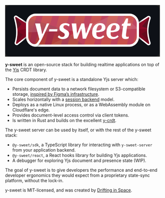 <img src="logo.svg" />

**y-sweet** is an open-source stack for building realtime applications on top of the [Yjs](https://github.com/yjs/yjs) CRDT library.

The core component of y-sweet is a standalone Yjs server which:

- Persists document data to a network filesystem or S3-compatible storage, [inspired by Figma’s infrastructure](https://digest.browsertech.com/archive/browsertech-digest-figma-is-a-file-editor/).
- Scales horizontally with a [session backend](https://driftingin.space/posts/session-lived-application-backends) model.
- Deploys as a native Linux process, or as a WebAssembly module on Cloudflare's edge.
- Provides document-level access control via client tokens.
- Is written in Rust and builds on the excellent [y-crdt](https://github.com/y-crdt/y-crdt/).

The y-sweet server can be used by itself, or with the rest of the y-sweet stack:

- `@y-sweet/sdk`, a TypeScript library for interacting with `y-sweet-server` from your application backend.
- `@y-sweet/react`, a React hooks library for building Yjs applications.
- A debugger for exploring Yjs document and presence state (WIP).

The goal of y-sweet is to give developers the performance and end-to-end developer ergonomics they would expect from a proprietary state-sync platform, without the lock-in.

y-sweet is MIT-licensed, and was created by [Drifting in Space](https://driftingin.space).
